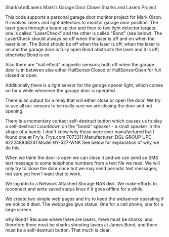 SharksAndLasers
Mark's Garage Door Closer Sharks and Lasers Project

This code supports a personal garage door monitor project for Mark Olson.
It involves lasers and light detectors to monitor garage door position.
The laser goes through a beam splitter and then to two light detector targets:
one is called "LaserCheck" and the other is called "Bond" (see below).
The LaserCheck should always be off when the laser is off and on when the laser
is on. The Bond should be off when the laser is off; when the laser is on and
the garage door is fully open Bond obstructs the laser and it is off; otherwise
Bond is on.

Also there are "hall effect" magnetic sensors; both off when the garage door is
in between else either HallSensorClosed or HallSensorOpen for full closed or open.

Additionally there is a light sensor for the garage opener light, which comes on
for a while whenever the garage door is operated.

There is an output for a relay that will either close or open the door. We try
to use all our sensors to be really sure we are closing the door and not opening.

There is a momentary contact self-destruct button which causes us to play a
self-destruct countdown on the "bomb" speaker - a small speaker in the shape
of a bomb. I don't know why these were ever manufactured but I found one at Fry's.
Frys.com 7073311 Manufacturer: DGL GROUP
UPC 822248838241 Model HY-527-WNK
See below for explanation of why we do this.

When we think the door is open we can close it and we can send an SMS text
message to some telephone numbers from a text file we read. We will only
try to close the door once but we may send periodic text messages; not sure
yet how I want that to work.

We log info to a Network Attached Storage NAS disk. We make efforts to
reconnect and write saved status lines if it goes offline for a while.

We create two simple web pages and try to keep the webserver operating
if we notice it died. The webpages give status. One for a cell phone,
one for a large screen.

why Bond?
Because where there are lasers, there must be sharks, and therefore there
must be sharks shooting lasers at James Bond, and there must be a self-destruct
button. That much is clear.

